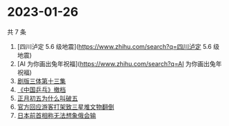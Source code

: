 # 2023-01-26

共 7 条

<!-- BEGIN -->
<!-- 最后更新时间 Thu Jan 26 2023 17:07:24 GMT+0800 (China Standard Time) -->

1. [四川泸定 5.6 级地震](https://www.zhihu.com/search?q=四川泸定 5.6 级地震)
1. [AI 为你画出兔年祝福](https://www.zhihu.com/search?q=AI 为你画出兔年祝福)
1. [剧版三体第十三集](https://www.zhihu.com/search?q=剧版三体第十三集)
1. [《中国乒乓》撤档](https://www.zhihu.com/search?q=《中国乒乓》撤档)
1. [正月初五为什么叫破五](https://www.zhihu.com/search?q=正月初五为什么叫破五)
1. [官方回应游客打架致三星堆文物翻倒](https://www.zhihu.com/search?q=官方回应游客打架致三星堆文物翻倒)
1. [日本前首相称无法想象俄会输](https://www.zhihu.com/search?q=日本前首相称无法想象俄会输)

<!-- END -->
